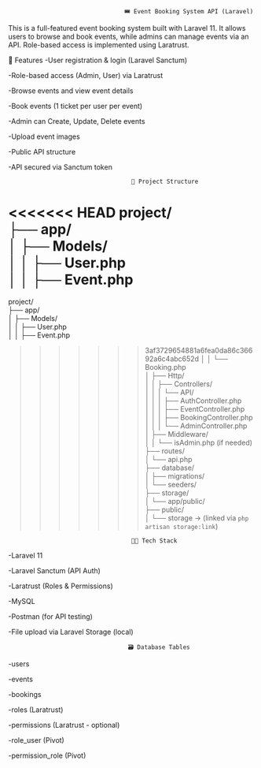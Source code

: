 <!-- <p align="center"><a href="https://laravel.com" target="_blank"><img src="https://raw.githubusercontent.com/laravel/art/master/logo-lockup/5%20SVG/2%20CMYK/1%20Full%20Color/laravel-logolockup-cmyk-red.svg" width="400" alt="Laravel Logo"></a></p>

<p align="center">
<a href="https://github.com/laravel/framework/actions"><img src="https://github.com/laravel/framework/workflows/tests/badge.svg" alt="Build Status"></a>
<a href="https://packagist.org/packages/laravel/framework"><img src="https://img.shields.io/packagist/dt/laravel/framework" alt="Total Downloads"></a>
<a href="https://packagist.org/packages/laravel/framework"><img src="https://img.shields.io/packagist/v/laravel/framework" alt="Latest Stable Version"></a>
<a href="https://packagist.org/packages/laravel/framework"><img src="https://img.shields.io/packagist/l/laravel/framework" alt="License"></a>
</p>

## About Laravel

Laravel is a web application framework with expressive, elegant syntax. We believe development must be an enjoyable and creative experience to be truly fulfilling. Laravel takes the pain out of development by easing common tasks used in many web projects, such as:

- [Simple, fast routing engine](https://laravel.com/docs/routing).
- [Powerful dependency injection container](https://laravel.com/docs/container).
- Multiple back-ends for [session](https://laravel.com/docs/session) and [cache](https://laravel.com/docs/cache) storage.
- Expressive, intuitive [database ORM](https://laravel.com/docs/eloquent).
- Database agnostic [schema migrations](https://laravel.com/docs/migrations).
- [Robust background job processing](https://laravel.com/docs/queues).
- [Real-time event broadcasting](https://laravel.com/docs/broadcasting).

Laravel is accessible, powerful, and provides tools required for large, robust applications.

## Learning Laravel

Laravel has the most extensive and thorough [documentation](https://laravel.com/docs) and video tutorial library of all modern web application frameworks, making it a breeze to get started with the framework.

You may also try the [Laravel Bootcamp](https://bootcamp.laravel.com), where you will be guided through building a modern Laravel application from scratch.

If you don't feel like reading, [Laracasts](https://laracasts.com) can help. Laracasts contains thousands of video tutorials on a range of topics including Laravel, modern PHP, unit testing, and JavaScript. Boost your skills by digging into our comprehensive video library.

## Laravel Sponsors

We would like to extend our thanks to the following sponsors for funding Laravel development. If you are interested in becoming a sponsor, please visit the [Laravel Partners program](https://partners.laravel.com).

### Premium Partners

- **[Vehikl](https://vehikl.com)**
- **[Tighten Co.](https://tighten.co)**
- **[Kirschbaum Development Group](https://kirschbaumdevelopment.com)**
- **[64 Robots](https://64robots.com)**
- **[Curotec](https://www.curotec.com/services/technologies/laravel)**
- **[DevSquad](https://devsquad.com/hire-laravel-developers)**
- **[Redberry](https://redberry.international/laravel-development)**
- **[Active Logic](https://activelogic.com)**

## Contributing

Thank you for considering contributing to the Laravel framework! The contribution guide can be found in the [Laravel documentation](https://laravel.com/docs/contributions).

## Code of Conduct

In order to ensure that the Laravel community is welcoming to all, please review and abide by the [Code of Conduct](https://laravel.com/docs/contributions#code-of-conduct).

## Security Vulnerabilities

If you discover a security vulnerability within Laravel, please send an e-mail to Taylor Otwell via [taylor@laravel.com](mailto:taylor@laravel.com). All security vulnerabilities will be promptly addressed.

## License

The Laravel framework is open-sourced software licensed under the [MIT license](https://opensource.org/licenses/MIT). -->


                                     🎟️ Event Booking System API (Laravel)
This is a full-featured event booking system built with Laravel 11. It allows users to browse and book events, while admins can manage events via an API. Role-based access is implemented using Laratrust.


🚀 Features
-User registration & login (Laravel Sanctum)

-Role-based access (Admin, User) via Laratrust

-Browse events and view event details

-Book events (1 ticket per user per event)

-Admin can Create, Update, Delete events

-Upload event images

-Public API structure

-API secured via Sanctum token


                                       🧱 Project Structure


<<<<<<< HEAD
project/                                                                         
├── app/                         
│   ├── Models/                              
│   │   ├── User.php                           
│   │   ├── Event.php                      
=======
project/                                                                                                              
├── app/   
│   ├── Models/   
│   │   ├── User.php   
│   │   ├── Event.php    
>>>>>>> 3af3729654881a6fea0da86c36692a6c4abc652d
│   │   └── Booking.php   
│   ├── Http/    
│   │   ├── Controllers/   
│   │   │   └── API/                        
│   │   │       ├── AuthController.php                            
│   │   │       ├── EventController.php                                          
│   │   │       ├── BookingController.php                               
│   │   │       └── AdminController.php                                            
│   ├── Middleware/                                            
│   │   └── isAdmin.php (if needed)                                        
├── routes/                                
│   └── api.php                               
├── database/                                    
│   ├── migrations/                                             
│   └── seeders/                                                  
├── storage/                                                            
│   └── app/public/                                                   
├── public/                                                      
│   └── storage → (linked via `php artisan storage:link`)                                   


                                       🧑‍💻 Tech Stack
-Laravel 11

-Laravel Sanctum (API Auth)

-Laratrust (Roles & Permissions)

-MySQL 

-Postman (for API testing)

-File upload via Laravel Storage (local)

                                      🗃️ Database Tables
-users

-events

-bookings

-roles (Laratrust)

-permissions (Laratrust - optional)

-role_user (Pivot)

-permission_role (Pivot)
